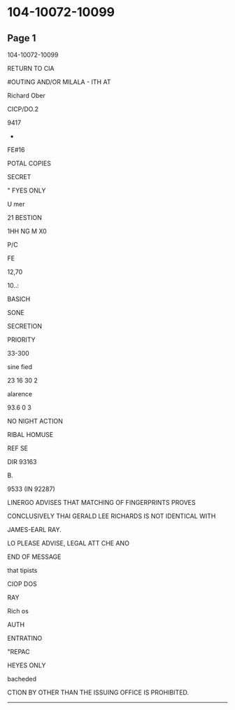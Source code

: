 # 104-10072-10099

## Page 1

104-10072-10099

RETURN TO CIA

#OUTING AND/OR MILALA - ITH AT

Richard Ober

CICP/DO.2

9417

*

FE#16

POTAL COPIES

SECRET

" FYES ONLY

U mer

21 BESTION

1HH NG M X0

P/C

FE

12,70

10..:

BASICH

SONE

SECRETION

PRIORITY

33-300

sine fied

23 16 30 2

alarence

93.6 0 3

NO NIGHT ACTION

RIBAL HOMUSE

REF SE

DIR 93163

B.

9533 (IN 92287)

LINERGO ADVISES THAT MATCHING OF FINGERPRINTS PROVES

CONCLUSIVELY THAI GERALD LEE RICHARDS IS NOT IDENTICAL WITH

JAMES-EARL RAY.

LO PLEASE ADVISE, LEGAL ATT CHE ANO

END OF MESSAGE

that tipists

CIOP DOS

RAY

Rich os

AUTH

ENTRATINO

"REPAC

HEYES ONLY

bacheded

CTION BY OTHER THAN THE ISSUING OFFICE IS PROHIBITED.

---

